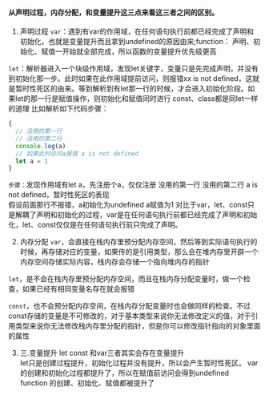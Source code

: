 #### 从声明过程，内存分配，和变量提升这三点来看这三者之间的区别。
1. 声明过程
  `var`：遇到有var的作用域，在任何语句执行前都已经完成了声明和初始化，也就是变量提升而且拿到undefined的原因由来;function： 声明、初始化、赋值一开始就全部完成，所以函数的变量提升优先级更高  

  `let`：解析器进入一个块级作用域，发现let关键字，变量只是先完成声明，并没有到初始化那一步。此时如果在此作用域提前访问，则报错xx is not defined，这就是暂时性死区的由来。等到解析到有let那一行的时候，才会进入初始化阶段。如果let的那一行是赋值操作，则初始化和赋值同时进行 const、class都是同let一样的道理 比如解析如下代码步骤：    
```javascript
{ 
  // 没用的第一行 
  // 没用的第二行 
  console.log(a)
  // 如果此时访问a报错 a is not defined 
  let a = 1
} 
```
`步骤：`发现作用域有let a，先注册个a，仅仅注册 没用的第一行 没用的第二行 a is not defined，暂时性死区的表现   
假设前面那行不报错，a初始化为undefined a赋值为1 对比于var，let、const只是解耦了声明和初始化的过程，var是在任何语句执行前都已经完成了声明和初始化，let、const仅仅是在任何语句执行前只完成了声明。

2. 内存分配 
  `var`，会直接在栈内存里预分配内存空间，然后等到实际语句执行的时候，再存储对应的变量，如果传的是引用类型，那么会在堆内存里开辟一个内存空间存储实际内容，栈内存会存储一个指向堆内存的指针  

  `let`，是不会在栈内存里预分配内存空间，而且在栈内存分配变量时，做一个检查，如果已经有相同变量名存在就会报错   

  `const`，也不会预分配内存空间，在栈内存分配变量时也会做同样的检查。不过const存储的变量是不可修改的，对于基本类型来说你无法修改定义的值，对于引用类型来说你无法修改栈内存里分配的指针，但是你可以修改指针指向的对象里面的属性

3. 三.变量提升
  let const 和var三者其实会存在变量提升   
  let只是创建过程提升，初始化过程并没有提升，所以会产生暂时性死区。 var的创建和初始化过程都提升了，所以在赋值前访问会得到undefined   
  function 的创建、初始化、赋值都被提升了